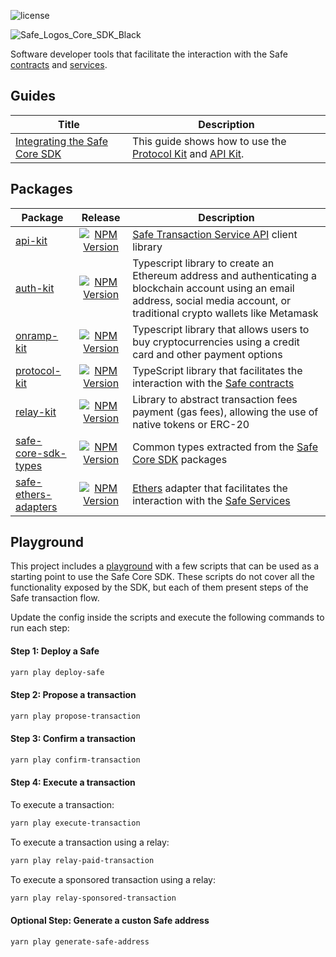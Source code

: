 ![license](https://img.shields.io/github/license/safe-global/safe-core-sdk)

![Safe_Logos_Core_SDK_Black](https://github.com/safe-global/safe-core-sdk/assets/6764315/b6f87103-540f-4d36-a108-56ee9eb4e919)

Software developer tools that facilitate the interaction with the Safe [contracts](https://github.com/safe-global/safe-contracts) and [services](https://github.com/safe-global/safe-transaction-service).

## Guides

| Title | Description |
| ------------------------------------------------------------------------------------------------------------------------------- | -------------------------------------------------------------------------------------------------------------------------------------------------------------------------------------------------------------------- |
| [Integrating the Safe Core SDK](https://github.com/safe-global/safe-core-sdk/blob/main/guides/integrating-the-safe-core-sdk.md) | This guide shows how to use the [Protocol Kit](https://github.com/safe-global/safe-core-sdk/tree/main/packages/protocol-kit) and [API Kit](https://github.com/safe-global/safe-core-sdk/tree/main/packages/api-kit). |

## Packages

| Package | Release | Description | 
| ------------------------------------------------------------------------------------------------------------ | :--------------------------------------------------------------------------------------------------------------------------------------------------: | --------------------------------------------------------------------------------------------------------------------------------------------------------------------------- |
| [api-kit](https://github.com/safe-global/safe-core-sdk/tree/main/packages/api-kit)                           | [![NPM Version](https://badge.fury.io/js/%40safe-global%2Fapi-kit.svg)](https://badge.fury.io/js/%40safe-global%2Fapi-kit)                 | [Safe Transaction Service API](https://github.com/safe-global/safe-transaction-service) client library                                                                       |
| [auth-kit](https://github.com/safe-global/safe-core-sdk/tree/main/packages/auth-kit)                         | [![NPM Version](https://badge.fury.io/js/%40safe-global%2Fauth-kit.svg)](https://badge.fury.io/js/%40safe-global%2Fauth-kit)               | Typescript library to create an Ethereum address and authenticating a blockchain account using an email address, social media account, or traditional crypto wallets like Metamask   |
| [onramp-kit](https://github.com/safe-global/safe-core-sdk/tree/main/packages/onramp-kit)                     | [![NPM Version](https://badge.fury.io/js/%40safe-global%2Fonramp-kit.svg)](https://badge.fury.io/js/%40safe-global%2Fonramp-kit)           | Typescript library that allows users to buy cryptocurrencies using a credit card and other payment options                                                                           |
| [protocol-kit](https://github.com/safe-global/safe-core-sdk/tree/main/packages/protocol-kit)                 | [![NPM Version](https://badge.fury.io/js/%40safe-global%2Fprotocol-kit.svg)](https://badge.fury.io/js/%40safe-global%2Fprotocol-kit)       | TypeScript library that facilitates the interaction with the [Safe contracts](https://github.com/safe-global/safe-contracts)                                                |
| [relay-kit](https://github.com/safe-global/safe-core-sdk/tree/main/packages/relay-kit)                       | ​​​[​![NPM Version](https://badge.fury.io/js/%40safe-global%2Frelay-kit.svg)​](https://badge.fury.io/js/%40safe-global%2Frelay-kit)​             | Library to abstract transaction fees payment (gas fees), allowing the use of native tokens or ERC-20​​                                                                                 |
| [safe-core-sdk-types](https://github.com/safe-global/safe-core-sdk/tree/main/packages/safe-core-sdk-types)   | [![NPM Version](https://badge.fury.io/js/%40safe-global%2Fsafe-core-sdk-types.svg)](https://badge.fury.io/js/%40safe-global%2Fsafe-core-sdk-types)  | Common types extracted from the [Safe Core SDK](https://github.com/safe-global/safe-core-sdk/tree/main/packages) packages                                                   |
| [safe-ethers-adapters](https://github.com/safe-global/safe-core-sdk/tree/main/packages/safe-ethers-adapters) | [![NPM Version](https://badge.fury.io/js/%40safe-global%2Fsafe-ethers-adapters.svg)](https://badge.fury.io/js/%40safe-global%2Fsafe-ethers-adapters) | [Ethers](https://docs.ethers.io/v5/single-page/) adapter that facilitates the interaction with the [Safe Services](https://github.com/safe-global/safe-transaction-service) |

## Playground

This project includes a [playground](https://github.com/safe-global/safe-core-sdk/tree/main/playground) with a few scripts that can be used as a starting point to use the Safe Core SDK. These scripts do not cover all the functionality exposed by the SDK, but each of them present steps of the Safe transaction flow.

Update the config inside the scripts and execute the following commands to run each step:

#### Step 1: Deploy a Safe

```bash
yarn play deploy-safe
```

#### Step 2: Propose a transaction

```bash
yarn play propose-transaction
```

#### Step 3: Confirm a transaction

```bash
yarn play confirm-transaction
```

#### Step 4: Execute a transaction

To execute a transaction:

```bash
yarn play execute-transaction
```

To execute a transaction using a relay:

```bash
yarn play relay-paid-transaction
```

To execute a sponsored transaction using a relay:

```bash
yarn play relay-sponsored-transaction
```

#### Optional Step: Generate a custon Safe address

```bash
yarn play generate-safe-address
```
